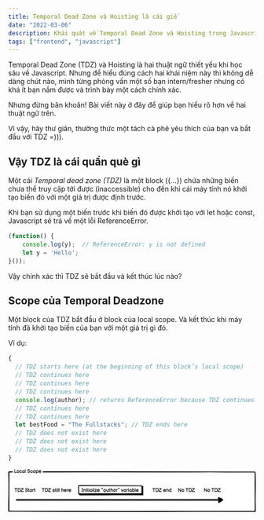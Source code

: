 ```yaml
---
title: Temporal Dead Zone và Hoisting là cái giề
date: "2022-03-06"
description: Khái quát về Temporal Dead Zone và Hoisting trong Javascript es6.
tags: ["frontend", "javascript"]
---
```


Temporal Dead Zone (TDZ) và Hoisting là hai thuật ngữ thiết yếu khi học sâu về Javascript. Nhưng để hiểu đúng cách hai khái niệm này thì không dễ dàng chút nào, mình từng phỏng vấn một số bạn intern/fresher nhưng có khá ít bạn nắm được và trình bày một cách chính xác.

Nhưng đừng băn khoăn! Bài viết này ở đây để giúp bạn hiểu rõ hơn về hai thuật ngữ trên.

Vì vậy, hãy thư giãn, thưởng thức một tách cà phê yêu thích của bạn và bắt đầu với TDZ =))).

## Vậy TDZ là cái quần què gì

Một cái *Temporal dead zone (TDZ)* là một block ({...}) chứa những biến chưa thể truy cập tới được (inaccessible) cho đến khi cái máy tính nó khởi tạo biến đó với một giá trị được định trước.

Khi bạn sử dụng một biến trước khi biến đó được khởi tạo với let hoặc const, Javascript sẽ trả về một lỗi ReferenceError.

```js 
(function() {
    console.log(y);  // ReferenceError: y is not defined
    let y = 'Hello';
}());
```

Vậy chính xác thì TDZ sẽ bắt đầu và kết thúc lúc nào?

## Scope của Temporal Deadzone

Một block của TDZ bắt đầu ở block của local scope. Và kết thúc khi máy tính đã khởi tạo biến của bạn với một giá trị gì đó.

Ví dụ:

```js 
{
  // TDZ starts here (at the beginning of this block’s local scope)
  // TDZ continues here
  // TDZ continues here
  // TDZ continues here
  console.log(author); // returns ReferenceError because TDZ continues here
  // TDZ continues here
  // TDZ continues here
  let bestFood = "The Fullstacks"; // TDZ ends here
  // TDZ does not exist here
  // TDZ does not exist here
  // TDZ does not exist here
}
```

![TDZ flow](./flow.png)




